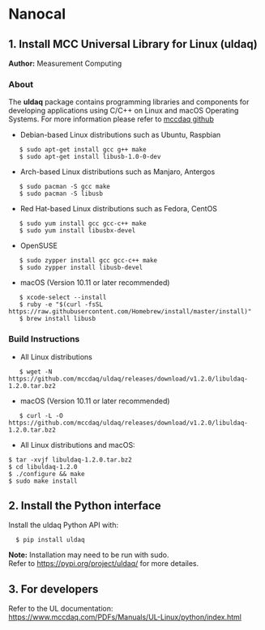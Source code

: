 # Nanocal


## 1. Install MCC Universal Library for Linux (uldaq)

**Author:** Measurement Computing

### About
The **uldaq** package contains programming libraries and components for developing applications using C/C++ on Linux and macOS Operating Systems. For more information please refer to [mccdaq github](https://github.com/mccdaq/uldaq)
  
  - Debian-based Linux distributions such as Ubuntu, Raspbian
  
  ```
     $ sudo apt-get install gcc g++ make
     $ sudo apt-get install libusb-1.0-0-dev
  ```
  - Arch-based Linux distributions such as Manjaro, Antergos
  
  ```
     $ sudo pacman -S gcc make
     $ sudo pacman -S libusb
  ```
  - Red Hat-based Linux distributions such as Fedora, CentOS
  
  ```
     $ sudo yum install gcc gcc-c++ make
     $ sudo yum install libusbx-devel
  ``` 
  - OpenSUSE 
  
  ```
     $ sudo zypper install gcc gcc-c++ make
     $ sudo zypper install libusb-devel
  ```
  - macOS (Version 10.11 or later recommended)
  
  ```
     $ xcode-select --install
     $ ruby -e "$(curl -fsSL https://raw.githubusercontent.com/Homebrew/install/master/install)"
     $ brew install libusb
  ```
  
 ### Build Instructions
 
  - All Linux distributions
  ```
     $ wget -N https://github.com/mccdaq/uldaq/releases/download/v1.2.0/libuldaq-1.2.0.tar.bz2
  ```
  - macOS (Version 10.11 or later recommended)
  
  ```
     $ curl -L -O https://github.com/mccdaq/uldaq/releases/download/v1.2.0/libuldaq-1.2.0.tar.bz2
  ```
  
  - All Linux distributions and macOS:

  ```
  $ tar -xvjf libuldaq-1.2.0.tar.bz2
  $ cd libuldaq-1.2.0
  $ ./configure && make
  $ sudo make install
  ```


## 2. Install the Python interface

Install the uldaq Python API with:  
 ```
   $ pip install uldaq
 ```
**Note:** Installation may need to be run with sudo.  
Refer to https://pypi.org/project/uldaq/ for more detailes.

## 3. For developers
Refer to the UL documentation:
https://www.mccdaq.com/PDFs/Manuals/UL-Linux/python/index.html
